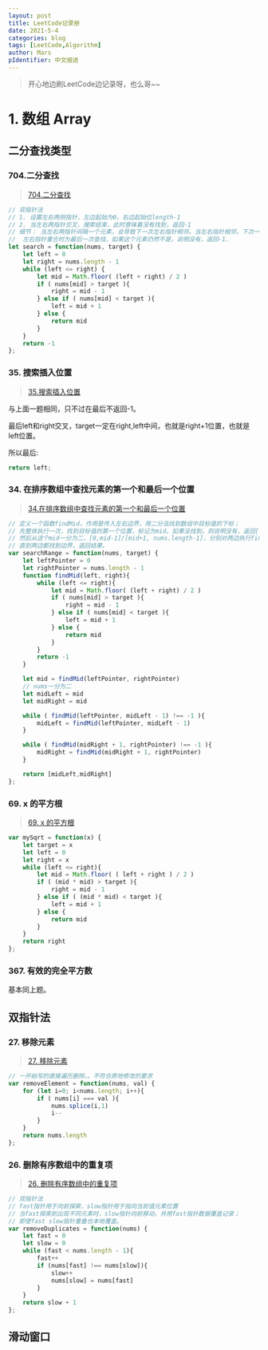 ```yaml
---
layout: post
title: LeetCode记录册
date: 2021-5-4
categories: blog
tags: [LeetCode,Algorithm]
author: Mars
pIdentifier: 中文缩进
---
```


> 开心地边刷LeetCode边记录呀，也么哥~~
>

# 1. 数组 Array

## 二分查找类型

### 704.二分查找

> [704.二分查找](https://leetcode-cn.com/problems/binary-search/)

```js
// 双指针法
// 1. 设置左右两侧指针，左边起始为0，右边起始位length-1
// 2. 当左右两指针交叉，搜索结束，此时意味着没有找到，返回-1
// 细节： 当左右两指针间隔一个元素，会导致下一次左右指针相邻。当左右指针相邻，下次一定会重合，所以最终左右指针一定会有一次重合。
//  左右指针重合时为最后一次查找，如果这个元素仍然不是，说明没有，返回-1.
let search = function(nums, target) {
    let left = 0
    let right = nums.length - 1
    while (left <= right) {
        let mid = Math.floor( (left + right) / 2 )
        if ( nums[mid] > target ){
            right = mid - 1
        } else if ( nums[mid] < target ){
            left = mid + 1
        } else {
            return mid
        }
    }
    return -1 
};
```

### 35. 搜索插入位置

> [35.搜索插入位置](https://leetcode-cn.com/problems/search-insert-position/)

与上面一题相同，只不过在最后不返回-1。

最后left和right交叉，target一定在right,left中间，也就是right+1位置，也就是left位置。

所以最后:

```js
return left;
```

### 34. 在排序数组中查找元素的第一个和最后一个位置

> [34.在排序数组中查找元素的第一个和最后一个位置](https://leetcode-cn.com/problems/find-first-and-last-position-of-element-in-sorted-array/)

```js
// 定义一个函数findMid，作用是传入左右边界，用二分法找到数组中目标值的下标；
// 先整体执行一次，找到目标值的第一个位置，标记为mid。如果没找到，则说明没有，返回[-1,-1]
// 然后从这个mid一分为二，[0,mid-1]/[mid+1, nums.length-1]，分别对两边执行findMid，判断结果是否为-1，如果还不是-1，说明继续找到，则目标结果左边界拓宽到新的mid。右边同理。
// 直到两边都找到边界，返回结果。
var searchRange = function(nums, target) {
    let leftPointer = 0
    let rightPointer = nums.length - 1
    function findMid(left, right){
        while (left <= right){
            let mid = Math.floor( (left + right) / 2 )
            if ( nums[mid] > target ){
                right = mid - 1
            } else if ( nums[mid] < target ){
                left = mid + 1
            } else {
                return mid
            }
        }
        return -1
    }

    let mid = findMid(leftPointer, rightPointer)
    // nums一分为二
    let midLeft = mid
    let midRight = mid

    while ( findMid(leftPointer, midLeft - 1) !== -1 ){
        midLeft = findMid(leftPointer, midLeft - 1)
    }

    while ( findMid(midRight + 1, rightPointer) !== -1 ){
        midRight = findMid(midRight + 1, rightPointer)
    }

    return [midLeft,midRight]
};
```

### 69. x 的平方根

> [69. x 的平方根](https://leetcode-cn.com/problems/sqrtx/)

```js
var mySqrt = function(x) {
    let target = x
    let left = 0
    let right = x
    while (left <= right){
        let mid = Math.floor( ( left + right ) / 2 )
        if ( (mid * mid) > target ){
            right = mid - 1
        } else if ( (mid * mid) < target ){
            left = mid + 1
        } else {
            return mid
        }
    }
    return right
};
```

### 367. 有效的完全平方数

基本同上题。

## 双指针法

### 27. 移除元素

> [27. 移除元素](https://leetcode-cn.com/problems/remove-element/)

```js
// 一开始写的直接遍历删除。。不符合原地修改的要求
var removeElement = function(nums, val) {
    for (let i=0; i<nums.length; i++){
        if ( nums[i] === val ){
            nums.splice(i,1)
            i--
        }
    }
    return nums.length
};
```

### 26. 删除有序数组中的重复项

> [26. 删除有序数组中的重复项](https://leetcode-cn.com/problems/remove-duplicates-from-sorted-array/)

```js
// 双指针法
// fast指针用于向前探索，slow指针用于指向当前值元素位置
// 当fast探索到出现不同元素时，slow指针向前移动，并用fast指针数据覆盖记录；
// 即使fast slow指针重叠也本地覆盖。
var removeDuplicates = function(nums) {
    let fast = 0
    let slow = 0
    while (fast < nums.length - 1){
        fast++
        if (nums[fast] !== nums[slow]){
            slow++
            nums[slow] = nums[fast]
        }
    }
    return slow + 1
};
```

## 滑动窗口


